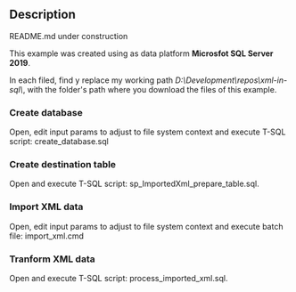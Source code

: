 ## Description

README.md under construction

This example was created using as data platform **Microsfot SQL Server 2019**.

In each filed, find y replace my working path *D:\\Development\\repos\\xml-in-sql\\*, with the folder's path where you download the files of this example.

### Create database
Open, edit input params to adjust to file system context and execute T-SQL script: create_database.sql

### Create destination table
Open and execute T-SQL script: sp_ImportedXml_prepare_table.sql. 

### Import XML data
Open, edit input params to adjust to file system context and execute batch file: import_xml.cmd

### Tranform XML data
Open and execute T-SQL script: process_imported_xml.sql.